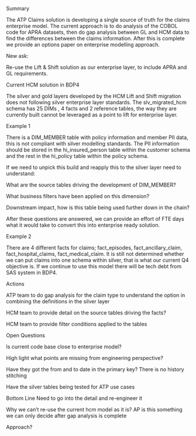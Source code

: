 Summary 

The ATP Claims solution is developing a single source of truth for the claims enterprise model. The current approach is to do analysis of the COBOL code for APRA datasets, then do gap analysis between GL and HCM data to find the differences between the claims information. After this is complete we provide an options paper on enterprise modelling approach. 

New ask:  

Re-use the Lift & Shift solution as our enterprise layer, to include APRA and GL requirements. 

Current HCM solution in BDP4 

The silver and gold layers developed by the HCM Lift and Shift migration does not following silver enterprise layer standards. The slv_migrated_hcm schema has 25 DIMs , 4 facts and 2 reference tables, the way they are currently built cannot be leveraged as a point to lift for enterprise layer. 

Example 1 

There is a DIM_MEMBER table with policy information and member PII data, this is not compliant with silver modelling standards. The PII information should be stored in the hi_insured_person table within the customer schema and the rest in the hi_policy table within the policy schema. 

If we need to unpick this build and reapply this to the silver layer need to understand: 

What are the source tables driving the development of DIM_MEMBER? 

What business filters have been applied on this dimension? 

Downstream impact, how is this table being used further down in the chain? 

After these questions are answered, we can provide an effort of FTE days what it would take to convert this into enterprise ready solution. 

Example 2 

There are 4 different facts for claims; fact_episodes, fact_ancillary_claim, fact_hospital_claims, fact_medical_claim. It is still not determined whether we can put claims into one schema within silver, that is what our current Q4 objective is. If we continue to use this model there will be tech debt from SAS system in BDP4. 

Actions 

ATP team to do gap analysis for the claim type to understand the option in combining the definitions in the silver layer 

HCM team to provide detail on the source tables driving the facts? 

HCM team to provide filter conditions applied to the tables 

 

Open Questions 

Is current code base close to enterprise model? 

High light what points are missing from engineering perspective? 

Have they got the from and to date in the primary key? There is no history stitching 

Have the silver tables being tested for ATP use cases 

Bottom Line Need to go into the detail and re-engineer it 

Why we can’t re-use the current hcm model as it is? AP is this something we can only decide after gap analysis is complete  

Approach? 
